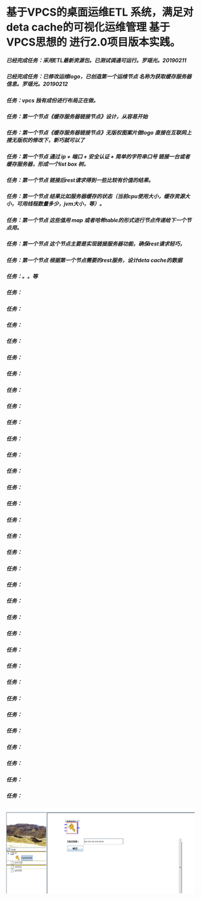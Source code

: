 # 基于VPCS的桌面运维ETL 系统，满足对deta cache的可视化运维管理 基于VPCS思想的 进行2.0项目版本实践。

##### 已经完成任务：采用ETL最新资源包。已测试调通可运行。罗瑶光。20190211
##### 已经完成任务：已修改运维logo，已创造第一个运维节点 名称为获取缓存服务器信息。罗瑶光。20190212

##### 任务：vpcs 独有成份进行布局正在做。
##### 任务：第一个节点《缓存服务器链接节点》设计，从容易开始
##### 任务：第一个节点《缓存服务器链接节点》无版权图案片做logo 直接在互联网上搜无版权的修改下，新巧就可以了
##### 任务：第一个节点 通过 ip + 端口 + 安全认证 + 简单的字符串口号 链接一台或者缓存服务器，形成一个list box 树。
##### 任务：第一个节点 链接后rest请求得到一些比较有价值的结果。
##### 任务：第一个节点 结果比如服务器缓存的状态（当前cpu使用大小，缓存资源大小，可用线程数量多少，jvm大小，等）。 
##### 任务：第一个节点 这些值用 map 或者哈希table的形式进行节点传递给下一个节点用。
##### 任务：第一个节点 这个节点主要是实现链接服务器功能，确保rest请求轻巧，
##### 任务：第一个节点 根据第一个节点需要的rest服务，设计deta cache的数据
##### 任务：。。等
##### 任务：
##### 任务：
##### 任务：
##### 任务：
##### 任务：
##### 任务：
##### 任务：
##### 任务：
##### 任务：
##### 任务：
##### 任务：
##### 任务：
##### 任务：
##### 任务：
##### 任务：
##### 任务：
##### 任务：
##### 任务：
##### 任务：
##### 任务：
##### 任务：
##### 任务：
##### 任务：
##### 任务：
##### 任务：
##### 任务：
##### 任务：
##### 任务：
##### 任务：
##### 任务：
##### 任务：
##### 任务：
![实例](https://github.com/yaoguangluo/Deta_Cache_Devops_App/blob/master/testconnection.png)



